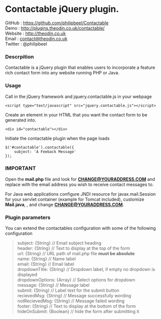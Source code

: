Contactable jQuery plugin.
========================================================

GitHub  : https://github.com/philipbeel/Contactable<br/>
Demo    : http://plugins.theodin.co.uk/contactable/<br/>
Website : http://theodin.co.uk<br/>
Email   : contact@theodin.co.uk<br/>
Twitter : @philipbeel<br/>

### Descrpition
Contactable is a jQuery plugin that enables users to incorporate a feature rich contact form into any website running PHP or Java.

### Usage
Call in the jQuery framework and jquery.contactable.js in your webpage

	<script type="text/javascript" src="jquery.contactable.js"></script>

Create an element in your HTML that you want the contact form to be generated into.

	<div id="contactable"></div>

Initiate the contactable plugin when the page loads

	$('#contactable').contactable({
  		subject: 'A Feeback Message'
 	});

### IMPORTANT
Open the **mail.php** file and look for **CHANGE@YOURADDRESS.COM** and replace with the email address you wish to receive contact messages to.

For Java web applications configure JNDI resource for javax.mail.Session for your servlet container (example for Tomcat included), customize **Mail.java**, , and change **CHANGE@YOURADDRESS.COM**.

### Plugin parameters
You can extend the contactables configuration with some of the following configuration

>subject: {String}           // Email subject heading<br/>
>header: {String}            // Text to display at the top of the form<br/>
>url: {String}               // URL path of mail.php file **must be absolute**<br/>
>name: {String}              // Name label<br/>
>email: {String}             // Email label<br/>
>dropdownTitle: {String}     // Dropdown label, if empty no dropdown is displayed<br/>
>dropdownOptions: {Array}    // Select options for dropdown<br/>
>message: {String}           // Message label<br/>
>submit: {String}            // Label text for the submit button<br/>
>recievedMsg: {String}       // Message successfully wording<br/>
>notRecievedMsg: {String}    // Message failed wording<br/>
>footer: {String}            // Text to display at the bottom of the form<br/>
>hideOnSubmit: {Boolean}     // hide the form after submitting it<br/>



